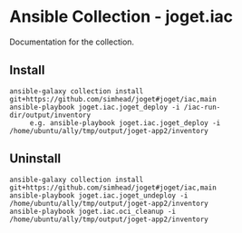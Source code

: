 # Ansible Collection - joget.iac

Documentation for the collection.

## Install
```
ansible-galaxy collection install git+https://github.com/simhead/joget#joget/iac,main
ansible-playbook joget.iac.joget_deploy -i /iac-run-dir/output/inventory
     e.g. ansible-playbook joget.iac.joget_deploy -i /home/ubuntu/ally/tmp/output/joget-app2/inventory

```

## Uninstall
```
ansible-galaxy collection install git+https://github.com/simhead/joget#joget/iac,main
ansible-playbook joget.iac.joget_undeploy -i /home/ubuntu/ally/tmp/output/joget-app2/inventory
ansible-playbook joget.iac.oci_cleanup -i /home/ubuntu/ally/tmp/output/joget-app2/inventory
```